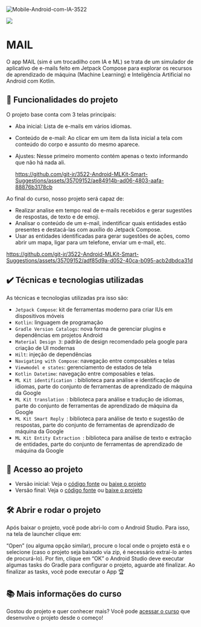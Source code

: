 ![Mobile-Android-com-IA-3522](https://github.com/git-jr/3522-Android-MLKit-Smart-Suggestions/assets/35709152/5d4274e3-1b77-4fdc-82c1-cb6f4547d2f4)


![](https://img.shields.io/github/license/alura-cursos/android-com-kotlin-personalizando-ui)


# MAIL

O app MAIL (sim é um trocadilho com IA e ML) se trata de um simulador de aplicativo de e-mails feito em Jetpack Compose para explorar os recursos de aprendizado de máquina (Machine Learning) e Inteligência Artificial no Android com Kotlin. 

## 🔨 Funcionalidades do projeto
O projeto base conta com 3 telas principais:
- Aba inicial: Lista de e-mails em vários idiomas.
- Conteúdo de e-mail: Ao clicar em um item da lista inicial a tela com conteúdo do corpo e assunto do mesmo aparece.
- Ajustes: Nesse primeiro momento contém apenas o texto informando que não há nada ali.
  
  https://github.com/git-jr/3522-Android-MLKit-Smart-Suggestions/assets/35709152/ae84914b-ad06-4803-aafa-88876b3178cb



Ao final do curso, nosso projeto será capaz de:
- Realizar analise em tempo real de e-mails recebidos e gerar sugestões de respostas, de texto e de emoji.
- Analisar o conteúdo de um e-mail, indentificar quais entidades estão presentes e destacá-las com auxílio do Jetpack Compose.
- Usar as entidades identificadas para gerar sugestões de ações, como abrir um mapa, ligar para um telefone, enviar um e-mail, etc.

https://github.com/git-jr/3522-Android-MLKit-Smart-Suggestions/assets/35709152/adf85d9a-d052-40ca-b095-acb2dbdca31d







## ✔️ Técnicas e tecnologias utilizadas

As técnicas e tecnologias utilizadas pra isso são:

- `Jetpack Compose`: kit de ferramentas moderno para criar IUs em dispositivos móveis
- `Kotlin`: linguagem de programação
- `Gradle Version Catalogs`: nova forma de gerenciar plugins e dependências em projetos Android
- `Material Design 3`: padrão de design recomendado pela google para criação de UI modernas
- `Hilt`: injeção de dependências
- `Navigating with Compose`: navegação entre composables e telas
- `Viewmodel e states`: gerenciamento de estados de tela
- `Kotlin Datetime`: navegação entre composables e telas.  
- `ML Kit identification `: biblioteca para análise e identificação de idiomas, parte do conjunto de ferramentas de aprendizado de máquina da Google
- `ML Kit translation `: biblioteca para análise e tradução de idiomas, parte do conjunto de ferramentas de aprendizado de máquina da Google
- `ML Kit Smart Reply `: biblioteca para análise de texto e sugestão de respostas, parte do conjunto de ferramentas de aprendizado de máquina da Google
- `ML Kit Entity Extraction `: biblioteca para análise de texto e extração de entidades, parte do conjunto de ferramentas de aprendizado de máquina da Google



## 📁 Acesso ao projeto

- Versão inicial: Veja o [código fonte][codigo-inicial] ou [baixe o projeto][download-inicial]
- Versão final: Veja o [código fonte][codigo-final] ou [baixe o projeto][download-final]

## 🛠️ Abrir e rodar o projeto
Após baixar o projeto, você pode abri-lo com o Android Studio. Para isso, na tela de launcher clique em:

“Open” (ou alguma opção similar), procure o local onde o projeto está e o selecione (caso o projeto seja baixado via zip, é necessário extraí-lo antes de procurá-lo). Por fim, clique em “OK” o Android Studio deve executar algumas tasks do Gradle para configurar o projeto, aguarde até finalizar. Ao finalizar as tasks, você pode executar o App 🏆


## 📚 Mais informações do curso

Gostou do projeto e quer conhecer mais? Você pode [acessar o curso](https://www.alura.com.br/curso-online-android-ia-google-ml-kit-traducao-textos) que desenvolve o projeto desde o começo!

[codigo-inicial]: https://github.com/alura-cursos/3522-Android-MLKit-Smart-Suggestions
[download-inicial]: https://github.com/alura-cursos/3522-Android-MLKit-Smart-Suggestions/archive/refs/heads/projeto-base.zip

[codigo-final]: https://github.com/alura-cursos/3522-Android-MLKit-Smart-Suggestions/tree/aula05
[download-final]: https://github.com/alura-cursos/3522-Android-MLKit-Smart-Suggestions/archive/refs/heads/aula05.zip


